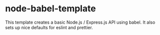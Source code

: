 # node-babel-template
This template creates a basic Node.js / Express.js API using babel. It also sets up nice defaults for eslint and prettier.
